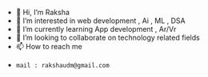 - 👋 Hi, I’m Raksha
- 👀 I’m interested in web development , Ai , ML , DSA
- 🌱 I’m currently learning App development , Ar/Vr
- 💞️ I’m looking to collaborate on technology related fields
- 📫 How to reach me 
-     mail : rakshaudm@gmail.com

<!---
abcxyz31/abcxyz31 is a ✨ special ✨ repository because its `README.md` (this file) appears on your GitHub profile.
You can click the Preview link to take a look at your changes.
--->
